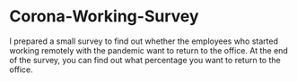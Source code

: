 # Corona-Working-Survey
I prepared a small survey to find out whether the employees who started working remotely with the pandemic want to return to the office. 
At the end of the survey, you can find out what percentage you want to return to the office.
